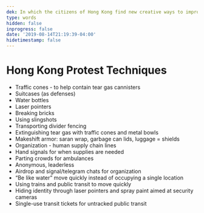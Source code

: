 ```yaml
---
dek: In which the citizens of Hong Kong find new creative ways to improve on public disobedience
type: words
hidden: false
inprogress: false
date: '2019-08-14T21:19:39-04:00'
hidetimestamp: false
---
```


# Hong Kong Protest Techniques
+ Traffic cones - to help contain tear gas cannisters
+ Suitcases (as defenses)
+ Water bottles
+ Laser pointers
+ Breaking bricks
+ Using slingshots
+ Transporting divider fencing
+ Extinguishing tear gas with traffic cones and metal bowls
+ Makeshift armor: saran wrap, garbage can lids, luggage = shields
+ Organization - human supply chain lines
+ Hand signals for when supplies are needed
+ Parting crowds for ambulances
+ Anonymous, leaderless
+ Airdrop and signal/telegram chats for organization
+ “Be like water” move quickly instead of occupying a single location
+ Using trains and public transit to move quickly
+ Hiding identity through laser pointers and spray paint aimed at security cameras
+ Single-use transit tickets for untracked public transit 